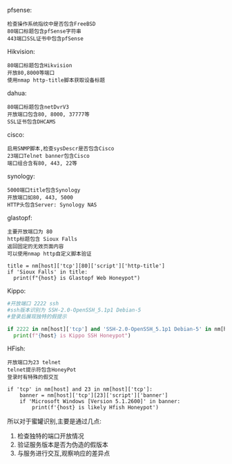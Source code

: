 pfsense:

    检查操作系统指纹中是否包含FreeBSD
    80端口标题包含pfSense字符串
    443端口SSL证书中包含pfSense
Hikvision:

    80端口标题包含Hikvision
    开放80,8000等端口
    使用nmap http-title脚本获取设备标题
dahua:

    80端口标题包含netDvrV3
    开放端口包含80, 8000, 37777等
    SSL证书包含DHCAMS
cisco:

    启用SNMP脚本,检查sysDescr是否包含Cisco
    23端口Telnet banner包含Cisco
    端口组合含有80, 443, 22等
synology:

    5000端口title包含Synology
    开放端口如80, 443, 5000
    HTTP头包含Server: Synology NAS

glastopf:

    主要开放端口为 80
    http标题包含 Sioux Falls
    返回固定的无效页面内容
    可以使用nmap http自定义脚本验证
    
    title = nm[host]['tcp'][80]['script']['http-title']
    if 'Sioux Falls' in title:
      print(f"{host} is Glastopf Web Honeypot")
Kippo:

```python
#开放端口 2222 ssh
#ssh版本识别为 SSH-2.0-OpenSSH_5.1p1 Debian-5
#登录后展现独特的假提示

if 2222 in nm[host]['tcp'] and 'SSH-2.0-OpenSSH_5.1p1 Debian-5' in nm[host]['tcp'][2222]['version']:
  print(f"{host} is Kippo SSH Honeypot")
```
HFish:

    开放端口为23 telnet
    telnet提示符包含HoneyPot
    登录时有特殊的假交互
    
    if 'tcp' in nm[host] and 23 in nm[host]['tcp']:
        banner = nm[host]['tcp'][23]['script']['banner']
        if 'Microsoft Windows [Version 5.1.2600]' in banner:
        	print(f'{host} is likely Hfish Honeypot')
所以对于蜜罐识别,主要是通过几点:

1. 检查独特的端口开放情况
2. 验证服务版本是否为伪造的假版本
3. 与服务进行交互,观察响应的差异点